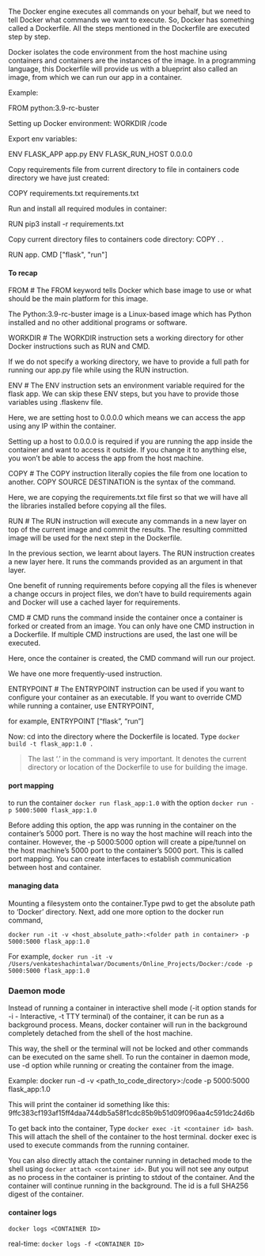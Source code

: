 The Docker engine executes all commands on your behalf, but we need to tell Docker what commands we want to execute. 
So, Docker has something called a Dockerfile. All the steps mentioned in the Dockerfile are executed step by step.

Docker isolates the code environment from the host machine using containers and containers are the instances of the image.
In a programming language, this Dockerfile will provide us with a blueprint also called an image, from which we can run our app in a container.



Example:

FROM python:3.9-rc-buster

Setting up Docker environment:  WORKDIR /code

Export env variables:

ENV FLASK_APP app.py
ENV FLASK_RUN_HOST 0.0.0.0

Copy requirements file from current directory to file in containers code directory we have just created:

COPY requirements.txt requirements.txt

Run and install all required modules in container:

RUN pip3 install -r requirements.txt

Copy current directory files to containers code directory:
COPY . .

RUN app.
CMD ["flask", "run"]

#### To recap

FROM #
The FROM keyword tells Docker which base image to use or what should be the main platform for this image.

The Python:3.9-rc-buster image is a Linux-based image which has Python installed and no other additional programs or software.

WORKDIR #
The WORKDIR instruction sets a working directory for other Docker instructions such as RUN and CMD.

If we do not specify a working directory, we have to provide a full path for running our app.py file while using the RUN instruction.

ENV #
The ENV instruction sets an environment variable required for the flask app. We can skip these ENV steps, but you have to provide those variables using .flaskenv file.

Here, we are setting host to 0.0.0.0 which means we can access the app using any IP within the container.

Setting up a host to 0.0.0.0 is required if you are running the app inside the container and want to access it outside. If you change it to anything else, you won’t be able to access the app from the host machine.

COPY #
The COPY instruction literally copies the file from one location to another. COPY SOURCE DESTINATION is the syntax of the command.

Here, we are copying the requirements.txt file first so that we will have all the libraries installed before copying all the files.

RUN #
The RUN instruction will execute any commands in a new layer on top of the current image and commit the results. The resulting committed image will be used for the next step in the Dockerfile.

In the previous section, we learnt about layers. The RUN instruction creates a new layer here. It runs the commands provided as an argument in that layer.

One benefit of running requirements before copying all the files is whenever a change occurs in project files, we don’t have to build requirements again and Docker will use a cached layer for requirements.

CMD #
CMD runs the command inside the container once a container is forked or created from an image. You can only have one CMD instruction in a Dockerfile. If multiple CMD instructions are used, the last one will be executed.

Here, once the container is created, the CMD command will run our project.

We have one more frequently-used instruction.

ENTRYPOINT #
The ENTRYPOINT instruction can be used if you want to configure your container as an executable. If you want to override CMD while running a container, use ENTRYPOINT,

for example, ENTRYPOINT [“flask”, “run”]


Now: cd into the directory where the Dockerfile is located. Type `docker build -t flask_app:1.0 .`

> The last ‘.’ in the command is very important. It denotes the current directory or location of the Dockerfile to use for building the image.


#### port mapping

to run the container `docker run flask_app:1.0`
with the option `docker run -p 5000:5000 flask_app:1.0`

Before adding this option, the app was running in the container on the container’s 5000 port. 
There is no way the host machine will reach into the container. 
However, the -p 5000:5000 option will create a pipe/tunnel on the host machine’s 5000 port to the container’s 5000 port. 
This is called port mapping. You can create interfaces to establish communication between host and container.

#### managing data
Mounting a filesystem onto the container.Type pwd to get the absolute path to ‘Docker’ directory. Next, add one more option to the docker run command,

`docker run -it -v <host_absolute_path>:<folder path in container> -p 5000:5000 flask_app:1.0`

For example, `docker run -it -v /Users/venkateshachintalwar/Documents/Online_Projects/Docker:/code -p 5000:5000 flask_app:1.0`

### Daemon mode
Instead of running a container in interactive shell mode (-it option stands for -i - Interactive, -t TTY terminal) of the container, it can be run as a background process. Means, docker container will run in the background completely detached from the shell of the host machine.

This way, the shell or the terminal will not be locked and other commands can be executed on the same shell. To run the container in daemon mode, use -d option while running or creating the container from the image.

Example: docker run -d -v <path_to_code_directory>:/code -p 5000:5000 flask_app:1.0

This will print the container id something like this: 9ffc383cf193af15ff4daa744db5a58f1cdc85b9b51d09f096aa4c591dc24d6b

To get back into the container, Type `docker exec -it <container id> bash`. 
This will attach the shell of the container to the host terminal. docker exec is used to execute commands from the running container.

You can also directly attach the container running in detached mode to the shell using `docker attach <container id>`. 
But you will not see any output as no process in the container is printing to stdout of the container.
And the container will continue running in the background. The id is a full SHA256 digest of the container.


#### container logs
`docker logs <CONTAINER ID>`

real-time: `docker logs -f <CONTAINER ID>`
